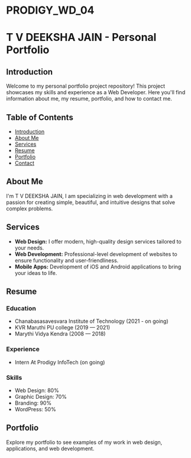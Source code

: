 # PRODIGY_WD_04
# T V DEEKSHA JAIN - Personal Portfolio

## Introduction
Welcome to my personal portfolio project repository! This project showcases my skills and experience as a  Web Developer. Here you'll find information about me, my resume, portfolio, and how to contact me.

## Table of Contents
- [Introduction](#introduction)
- [About Me](#about-me)
- [Services](#services)
- [Resume](#resume)
- [Portfolio](#portfolio)
- [Contact](#contact)

## About Me
I'm T V DEEKSHA JAIN, I am specializing in web development with a passion for creating simple, beautiful, and intuitive designs that solve complex problems.

## Services
- **Web Design:** I offer modern, high-quality design services tailored to your needs.
- **Web Development:** Professional-level development of websites to ensure functionality and user-friendliness.
- **Mobile Apps:** Development of iOS and Android applications to bring your ideas to life.

## Resume
### Education
- Chanabasasavesvara Institute of Technology (2021 - on going)
- KVR Maruthi PU college  (2019 — 2021)
- Marythi Vidya Kendra (2008 — 2018)

### Experience
- Intern At Prodigy InfoTech (on going)

### Skills
- Web Design: 80%
- Graphic Design: 70%
- Branding: 90%
- WordPress: 50%

## Portfolio
Explore my portfolio to see examples of my work in web design, applications, and web development.

